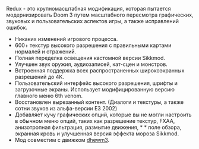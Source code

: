 Redux - это крупномасштабная модификация, которая пытается модернизировать Doom 3 путем масштабного пересмотра графических, звуковых и пользовательских аспектов игры, а также исправлений ошибок.
* Никаких изменений игрового процесса.
* 600+ текстур высокого разрешения с правильными картами нормалей и отражений.
* Полная переделка освещения кастомной версии Sikkmod.
* Улучшен звук оружия, аудиозаписей, кат-сцен и монстров.
* Встроенная поддержка всех распространенных широкоэкранных разрешений до 4K.
* Пользовательский интерфейс высокого разрешения, шрифты и загрузочные экраны. Использует модифицированную версию главного меню 6th venom.
* Восстановлен вырезанный контент. (Диалоги и текстуры, а также сотни звуков из альфа-версии E3 2002)
* Добавляет кучу графических опций, которые вы не могли настроить в обычном меню опций, таких как разрешение текстур, FXAA, анизотропная фильтрация, размытие движения, * * поле обзора, экранная кровь и улучшенная версия эффекта мороза Sikkmod.
* Мод совместим с движком [dhewm3](https://www.gamesrevival.ru/games/Doom_3/dhewm3/).
